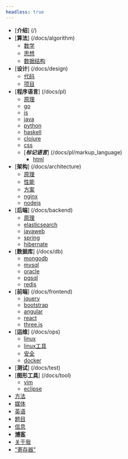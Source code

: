 ```yaml
---
headless: true
---
```


- [**介绍**] (/)
- [**算法**] (/docs/algorithm)
  - [数学](/docs/algorithm/math)
  - [思想](/docs/algorithm/thought)
  - [数据结构](/docs/algorithm/data_structure)
- [**设计**] (/docs/design)
  - [代码](/docs/design/code)
  - [项目](/docs/design/project)
- [**程序语言**] (/docs/pl)
  - [原理](/docs/pl/principle)
  - [go](/docs/pl/go)
  - [js](/docs/pl/js)
  - [java](/docs/pl/java)
  - [python](/docs/pl/python)
  - [haskell](/docs/pl/haskell)
  - [clojure](/docs/pl/clojure)
  - [css](/docs/pl/css)
  - [***标记语言***] (/docs/pl/markup_language)
      - [html](/docs/pl/markup_language/html)
- [**架构**] (/docs/architecture)
  - [原理](/docs/architecture/principle)
  - [性能](/docs/architecture/performance)
  - [方案](/docs/architecture/solution)
  - [nginx](/docs/architecture/nginx)
  - [nodejs](/docs/architecture/nodejs)
- [**后端**] (/docs/backend)
  - [原理](/docs/backend/principle)
  - [elasticsearch](/docs/backend/elasticsearch)
  - [javaweb](/docs/backend/javaweb)
  - [spring](/docs/backend/spring)
  - [hibernate](/docs/backend/hibernate)
- [**数据库**] (/docs/db)
  - [mongodb](/docs/db/mongodb)
  - [mysql](/docs/db/mysql)
  - [oracle](/docs/db/oracle)
  - [pgsql](/docs/db/postgre_sql)
  - [redis](/docs/db/redis)
- [**前端**] (/docs/frontend)
  - [jquery](/docs/frontend/jquery)
  - [bootstrap](/docs/frontend/bootstrap)
  - [angular](/docs/frontend/angular)
  - [react](/docs/frontend/react)
  - [three.js](/docs/frontend/threejs)
- [**运维**] (/docs/ops)
  - [linux](/docs/ops/linux)
  - [linux工具](/docs/ops/linux_tool)
  - [安全](/docs/ops/security)
  - [docker](/docs/ops/docker)
- [**测试**] (/docs/test)
- [**图形工具**] (/docs/tool)
  - [vim](/docs/tool/vim)
  - [eclipse](/docs/tool/eclipse)
- [方法](/docs/method)
- [媒体](/docs/media)
- [英语](/docs/english)
- [题目](/docs/interview)
- [信息](/docs/infomation)
- [**博客**](/posts)
- [关于我](/about_me)
- ["寄存器"](/register)
